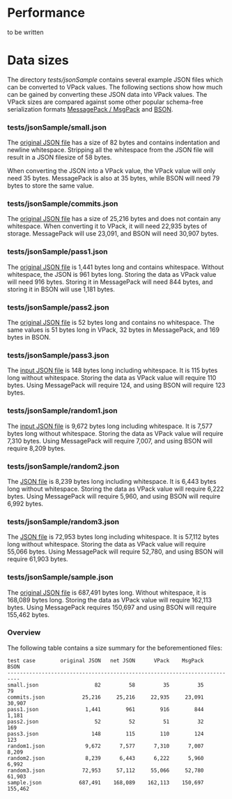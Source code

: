 Performance
===========

to be written


Data sizes
==========

The directory *tests/jsonSample* contains several example JSON files
which can be converted to VPack values. The following sections show
how much can be gained by converting these JSON data into VPack values.
The VPack sizes are compared against some other popular schema-free 
serialization formats [MessagePack / MsgPack](http://msgpack.org/)
and [BSON](http://bsonspec.org/).

### tests/jsonSample/small.json

The [original JSON file](tests/jsonSample/small.json) has a size of 82 
bytes and contains indentation and newline whitespace. Stripping all 
the whitespace from the JSON file will result in a JSON filesize of 58 bytes. 

When converting the JSON into a VPack value, the VPack value will only
need 35 bytes. MessagePack is also at 35 bytes, while BSON will need
79 bytes to store the same value. 

### tests/jsonSample/commits.json

The [original JSON file](tests/jsonSample/commits.json) has a size of 
25,216 bytes and does not contain any whitespace. When converting it to 
VPack, it will need 22,935 bytes of storage. MessagePack will use 23,091, 
and BSON will need 30,907 bytes.

### tests/jsonSample/pass1.json

The [original JSON file](tests/jsonSample/pass1.json) is 1,441 bytes long 
and contains whitespace. Without whitespace, the JSON is 961 bytes long. 
Storing the data as VPack value will need 916 bytes. Storing it in 
MessagePack will need 844 bytes, and storing it in BSON will use 1,181 bytes.

### tests/jsonSample/pass2.json

The [original JSON file](tests/jsonSample/pass2.json) is 52 bytes long and 
contains no whitespace. The same values is 51 bytes long in VPack, 32 bytes
in MessagePack, and 169 bytes in BSON.

### tests/jsonSample/pass3.json

The [input JSON file](tests/jsonSample/pass3.json) is 148 bytes long 
including whitespace. It is 115 bytes long without whitespace. Storing 
the data as VPack value will require 110 bytes. Using MessagePack will 
require 124, and using BSON will require 123 bytes.

### tests/jsonSample/random1.json

The [input JSON file](tests/jsonSample/random1.json) is 9,672 bytes long 
including whitespace. It is 7,577 bytes long without whitespace. Storing 
the data as VPack value will require 7,310 bytes. Using MessagePack will 
require 7,007, and using BSON will require 8,209 bytes.

### tests/jsonSample/random2.json

The [JSON file](tests/jsonSample/random2.json) is 8,239 bytes long 
including whitespace. It is 6,443 bytes long without whitespace. Storing 
the data as VPack value will require 6,222 bytes. Using MessagePack will 
require 5,960, and using BSON will require 6,992 bytes.

### tests/jsonSample/random3.json

The [JSON file](tests/jsonSample/random3.json) is 72,953 bytes long 
including whitespace. It is 57,112 bytes long without whitespace. Storing 
the data as VPack value will require 55,066 bytes. Using MessagePack will 
require 52,780, and using BSON will require 61,903 bytes.

### tests/jsonSample/sample.json

The [original JSON file](tests/jsonSample/sample.json) is 687,491 bytes long. 
Without whitespace, it is 168,089 bytes long. Storing the data as VPack value
will require 162,113 bytes. Using MessagePack requires 150,697 and using BSON
will require 155,462 bytes.

### Overview

The following table contains a size summary for the beforementioned files: 

```
test case        original JSON   net JSON      VPack    MsgPack       BSON 
-------------------------------------------------------------------------- 
small.json                  82         58         35         35         79
commits.json            25,216     25,216     22,935     23,091     30,907
pass1.json               1,441        961        916        844      1,181
pass2.json                  52         52         51         32        169
pass3.json                 148        115        110        124        123
random1.json             9,672      7,577      7,310      7,007      8,209
random2.json             8,239      6,443      6,222      5,960      6,992
random3.json            72,953     57,112     55,066     52,780     61,903
sample.json            687,491    168,089    162,113    150,697    155,462
```

